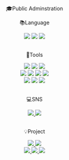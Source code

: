 <div align=center>



<div align=center>
🎓Public Adminstration
<br>
<div align=center>
<p>📚Language</p>
</div>
<div align=center>
  <img src="http://img.shields.io/badge/JavaScript-007396?style=round&logo=JavaScript&logoColor=white" />
  <img src="https://img.shields.io/badge/Python-3776AB?style=flat-square&logo=Python&logoColor=white"/>
  <img src="http://img.shields.io/badge/R-276DC3?style=round&logo=R&logoColor=white" />
</div>
<br>
  
<div align=center>
  <p>🔨Tools</p>
</div>
<div align=center>
  <img src="https://img.shields.io/badge/Anaconda-44A833?style=flat-square&logo=Anaconda&logoColor=white"/>
  <img src="https://img.shields.io/badge/Atom-66595C?style=flat-square&logo=Atom&logoColor=white"/>
  <img src="https://img.shields.io/badge/Bootstrapap-7952B3?style=flat-square&logo=bootstrap&logoColor=white"/>
  <br>
  <img src="https://img.shields.io/badge/django-092E20?style=flat-square&logo=django&logoColor=white"/>
  <img src="https://img.shields.io/badge/Flask-000000?style=flat-square&logo=flask&logoColor=white"/>
  <img src="https://img.shields.io/badge/Google Colab-F9AB00?style=flat-square&logo=Google Colab&logoColor=white"/>
  <img src="https://img.shields.io/badge/ORACLE-F80000?style=flat-square&logo=oracle&logoColor=white"/>
  <br>
  <img src="https://img.shields.io/badge/PyCharm-000000?style=flat-square&logo=PyCharm&logoColor=white"/>
  <img src="http://img.shields.io/badge/VisualStudioCode-007ACC?style=round&logo=VSCode&logoColor=white" />
  
  <img src="http://img.shields.io/badge/Jupyter-F37626?style=round&logo=Jupyter&logoColor=white" />
  
</div>
<br>
<div align=center>
  <p>💻SNS</p>
</div>
<div align=center>
  <a href=mailto:https://github.com/Liarhouse>
  <img src="https://img.shields.io/badge/GitHub-181717?style=flat-square&logo=GitHub&logoColor=white"/>
  <a href=mailto:yiijk700@gmail.com>
    <img src="http://img.shields.io/badge/Gmail-d14836?style=flat-round&logo=Gmail&logoColor=yellow" />
  </a>
</div>
<br>
<div align=center>
  <p>💡Project</p>
  <a href=[https://github.com/Liarhouse/python_mini_project>
    <img src="http://img.shields.io/badge/-Python_project-FF6F00?style=flat&logo=Python" />
  <a href=https://github.com/Liarhouse/R_project.git>
    <img src="http://img.shields.io/badge/-R_project-EE4C2C?style=flat&logo=R" />
    <br>
  <a href=https://github.com/Liarhouse/ML_Project>
    <img src="http://img.shields.io/badge/-ML_project-7EBC6F?style=flat&logo=Jupyter" />
  <a href=https://github.com/Liarhouse/DL_Project>
    <img src="http://img.shields.io/badge/-DL_project-655ced?style=flat&logo=TensorFlow" />
  <a href=https://github.com/Liarhouse/Final_Project_true_final>
    <img src="http://img.shields.io/badge/-Final_project-276DC3?style=flat&logo=PyTorch" />
</div>
